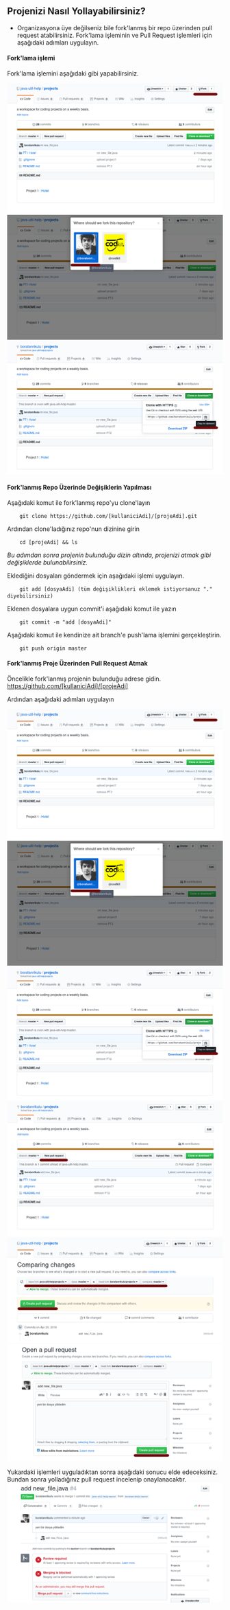 ## Projenizi Nasıl Yollayabilirsiniz? 

- Organizasyona üye değilseniz bile fork'lanmış bir repo üzerinden pull request atabilirsiniz. Fork'lama işleminin ve Pull Request işlemleri için aşağıdaki adımları uygulayın.

#### Fork'lama işlemi

Fork'lama işlemini aşağıdaki gibi yapabilirsiniz.

![1](pics/HowToFork/1.png)  
![2](pics/HowToFork/2.png)  
![3](pics/HowToFork/3.png)

#### Fork'lanmış Repo Üzerinde Değişiklerin Yapılması

Aşağıdaki komut ile fork'lanmış repo'yu clone'layın
```
	git clone https://github.com/[kullaniciAdi]/[projeAdi].git
```

Ardından clone'ladığınız repo'nun dizinine girin
```
	cd [projeAdi] && ls
```

*Bu adımdan sonra projenin bulunduğu dizin altında, projenizi atmak gibi değişiklerde bulunabilirsiniz.* 

Eklediğini dosyaları göndermek için aşağıdaki işlemi uygulayın.
```
	git add [dosyaAdi] (tüm değişiklikleri eklemek istiyorsanuz "." diyebilirsiniz)
```

Eklenen dosyalara uygun commit'i aşağıdaki komut ile yazın
```
	git commit -m "add [dosyaAdi]"
```

Aşağıdaki komut ile kendinize ait branch'e push'lama işlemini gerçekleştirin.
```
	git push origin master
```

#### Fork'lanmış Proje Üzerinden Pull Request Atmak

Öncelikle fork'lanmış projenin bulunduğu adrese gidin.  
https://github.com/[kullaniciAdi]/[projeAdi]

Ardından aşağıdaki adımları uygulayın

![1](pics/HowToFork/1.png)  
![2](pics/HowToFork/2.png)  
![3](pics/HowToFork/3.png)  
![4](pics/HowToFork/4.png)  
![5](pics/HowToFork/5.png) 
![6](pics/HowToFork/6.png)  

Yukardaki işlemleri uyguladıktan sonra aşağıdaki sonucu elde edeceksiniz. Bundan sonra yolladığınız pull request incelenip onaylanacaktır.  
![7](pics/HowToFork/7.png) 
